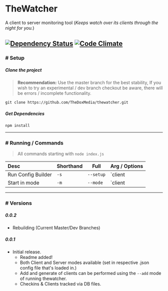 TheWatcher
==========
A client to server monitoring tool (*Keeps watch over its clients through the night for you.*)

[![Dependency Status](https://david-dm.org/thedoxmedia/thewatcher.svg?style=flat-square)](https://david-dm.org/thedoxmedia/thewatcher) [![Code Climate](https://img.shields.io/codeclimate/github/kabisaict/flow.svg?style=flat-square)](https://codeclimate.com/github/TheDoxMedia/thewatcher)
---

### # Setup

##### Clone the project

> **Recommendation:** Use the master branch for the best stability,
  If you wish to try an experimental / dev branch checkout be aware, there
  will be errors / incomplete functionality.

```
git clone https://github.com/TheDoxMedia/thewatcher.git
```

##### Get Dependencies

```
npm install
```

---

### # Running / Commands
> All commands starting with `node index.js`

| Desc               | Shorthand     | Full       | Arg / Options           |
|:-------------------|---------------|------------|-------------------------|
| Run Config Builder | `-s`          | `--setup`  |  `client | server`      |
| Start in mode      | `-m`          | `--mode`   |  `client | server`      |


---

### # Versions
##### 0.0.2
  - Rebuilding (Current Master/Dev Branches)

##### 0.0.1
  - Initial release.
    - Readme added!
    - Both Client and Server modes available (set in respective .json config file that's loaded in.)
    - Add and generate of clients can be performed using the `--add` mode of running thewatcher.
    - Checkins & Clients tracked via DB files.
